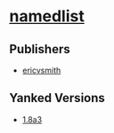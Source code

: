 # [namedlist](https://pypi.org/project/namedlist)



## Publishers
- [ericvsmith](https://pypi.org/user/ericvsmith)


## Yanked Versions
- [1.8a3](https://pypi.org/project/namedlist/1.8a3)
 